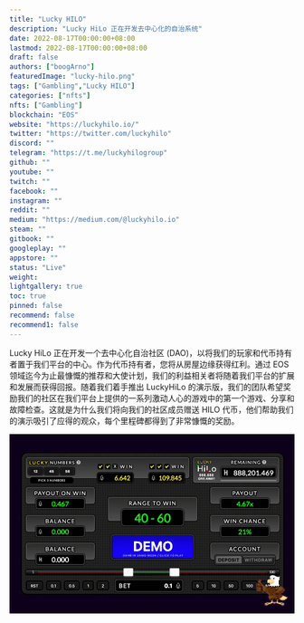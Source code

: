```yaml
---
title: "Lucky HILO"
description: "Lucky HiLo 正在开发去中心化的自治系统"
date: 2022-08-17T00:00:00+08:00
lastmod: 2022-08-17T00:00:00+08:00
draft: false
authors: ["boogArno"]
featuredImage: "lucky-hilo.png"
tags: ["Gambling","Lucky HILO"]
categories: ["nfts"]
nfts: ["Gambling"]
blockchain: "EOS"
website: "https://luckyhilo.io/"
twitter: "https://twitter.com/luckyhilo"
discord: ""
telegram: "https://t.me/luckyhilogroup"
github: ""
youtube: ""
twitch: ""
facebook: ""
instagram: ""
reddit: ""
medium: "https://medium.com/@luckyhilo.io"
steam: ""
gitbook: ""
googleplay: ""
appstore: ""
status: "Live"
weight: 
lightgallery: true
toc: true
pinned: false
recommend: false
recommend1: false
---
```

Lucky HiLo 正在开发一个去中心化自治社区 (DAO)，以将我们的玩家和代币持有者置于我们平台的中心。作为代币持有者，您将从房屋边缘获得红利。通过 EOS 领域迄今为止最慷慨的推荐和大使计划，我们的利益相关者将随着我们平台的扩展和发展而获得回报。随着我们着手推出 LuckyHiLo 的演示版，我们的团队希望奖励我们的社区在我们平台上提供的一系列激动人心的游戏中的第一个游戏、分享和故障检查。这就是为什么我们将向我们的社区成员赠送 HILO 代币，他们帮助我们的演示吸引了应得的观众，每个里程碑都得到了非常慷慨的奖励。

![luckyhilo-dapp-gambling-eos-image1_ffae9d20c43754b84336180cc5f5edd0](luckyhilo-dapp-gambling-eos-image1_ffae9d20c43754b84336180cc5f5edd0.png)